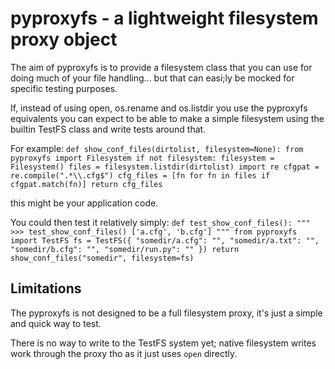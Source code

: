 # pyproxyfs - a lightweight filesystem proxy object

The aim of pyproxyfs is to provide a filesystem class that you can use
for doing much of your file handling... but that can easi;ly be mocked
for specific testing purposes.

If, instead of using open, os.rename and os.listdir you use the
pyproxyfs equivalents you can expect to be able to make a simple
filesystem using the builtin TestFS class and write tests around that.

For example:
`
  def show_conf_files(dirtolist, filesystem=None):
      from pyproxyfs import Filesystem
      if not filesystem:
         filesystem = Filesystem()
      files = filesystem.listdir(dirtolist)
      import re
      cfgpat = re.compile(".*\\.cfg$")
      cfg_files = [fn for fn in files if cfgpat.match(fn)]
      return cfg_files
`

this might be your application code.

You could then test it relatively simply:
`
  def test_show_conf_files():
      """
    >>> test_show_conf_files()
    ['a.cfg', 'b.cfg']
    """
      from pyproxyfs import TestFS
      fs = TestFS({
          "somedir/a.cfg": "",
          "somedir/a.txt": "",
          "somedir/b.cfg": "",
          "somedir/run.py": ""
          })
      return show_conf_files("somedir", filesystem=fs)
`

## Limitations

The pyproxyfs is not designed to be a full filesystem proxy, it's just
a simple and quick way to test.

There is no way to write to the TestFS system yet; native filesystem
writes work through the proxy tho as it just uses `open` directly.
